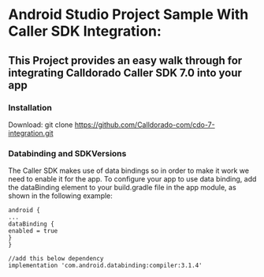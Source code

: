 # **Android Studio Project Sample With Caller SDK Integration:**

## **This Project provides an easy walk through for integrating Calldorado Caller SDK 7.0 into your app**

### **Installation**
Download:
git clone https://github.com/Calldorado-com/cdo-7-integration.git

### **Databinding and SDKVersions**

The Caller SDK makes use of data bindings so in order to make it work we need to enable it for the app. 
To configure your app to use data binding, add the dataBinding element to your build.gradle file in the app module, 
as shown in the following example:
```
android {
...
dataBinding {
enabled = true
}
}

//add this below dependency
implementation 'com.android.databinding:compiler:3.1.4'
```




